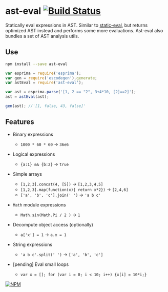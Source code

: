 # ast-eval [![Build Status](https://travis-ci.org/dfcreative/ast-eval.svg?branch=master)](https://travis-ci.org/dfcreative/ast-eval)

Statically eval expressions in AST. Similar to [static-eval](https://github.com/substack/static-eval), but returns optimized AST instead and performs some more evaluations.
Ast-eval also bundles a set of AST analysis utils.


## Use

```sh
npm install --save ast-eval
```

```js
var esprima = require('esprima');
var gen = require('escodegen').generate;
var astEval = require('ast-eval');

var ast = esprima.parse('[1, 2 == "2", 3+4*10, [2]==2]');
ast = astEval(ast);

gen(ast); //'[1, false, 43, false]'
```


## Features

* Binary expressions
	* `1000 * 60 * 60` → `36e6`

* Logical expressions
	* `{a:1} && {b:2}` → `true`

* Simple arrays
	* `[1,2,3].concat(4, [5])` → `[1,2,3,4,5]`
	* `[1,2,3].map(function(x){ return x*2})` → `[2,4,6]`
	* `['a', 'b', 'c'].join(' ')` → `'a b c'`

* `Math` module expressions
	* `Math.sin(Math.Pi / 2 )` → `1`

* Decompute object access (optionally)
	* `a['x'] = 1` → `a.x = 1`

* String expressions
	* `'a b c'.split(' ')` → `['a', 'b', 'c']`

* [pending] Eval small loops
	* `var x = []; for (var i = 0; i < 10; i++) {x[i] = 10*i;}`


[![NPM](https://nodei.co/npm/ast-eval.png?downloads=true&downloadRank=true&stars=true)](https://nodei.co/npm/ast-eval/)